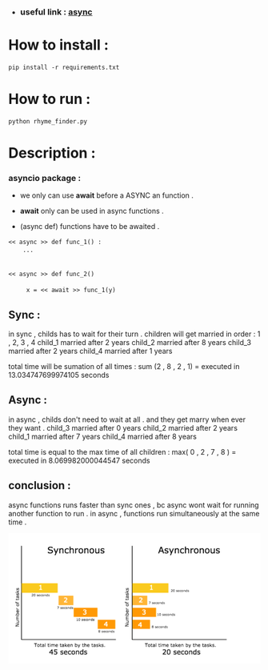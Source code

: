 

+ ### useful link : [async](https://fastapi.tiangolo.com/async/)

# How to install :
```
pip install -r requirements.txt
```


# How to run :
```
python rhyme_finder.py
```

# Description :
### asyncio package  :

+ we only can use __await__ before a ASYNC an function .

+ __await__ only can be used in async functions .

+ (async def) functions have to be awaited .
```
<< async >> def func_1() :
    ...

    
<< async >> def func_2()
    
     x = << await >> func_1(y)
```

## Sync :
in sync , childs has to wait for their turn .
children will get married in order : 1 , 2, 3 , 4
child_1 married after 2 years
child_2 married after 8 years
child_3 married after 2 years
child_4 married after 1 years

total time will be sumation of all times : 
sum (2 , 8 , 2 , 1) = 
executed in 13.034747699974105 seconds



## Async :
in async  , childs don't need to wait at all . and they get marry when ever they want .
child_3 married after 0 years
child_2 married after 2 years
child_1 married after 7 years
child_4 married after 8 years

total time is equal to the max time of all children :
max( 0 , 2 ,  7 , 8 ) =
executed in 8.069982000044547 seconds


## conclusion : 

async functions runs faster than sync ones , bc async wont wait for running another function to run .
in async , functions run simultaneously at the same time .

![img](assets/sync_async.png)



